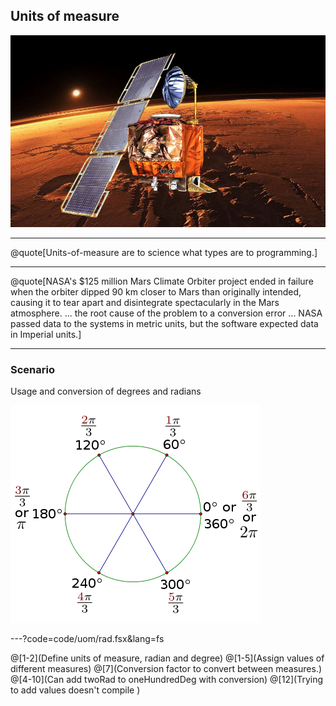 
## Units of measure

![MarsRover](assets/img/marsRover.jpg)

---

@quote[Units-of-measure are to science what types are to programming.]

---

@quote[NASA's $125 million Mars Climate Orbiter project ended in failure when the orbiter dipped 90 km closer to Mars than originally intended, causing it to tear apart and disintegrate spectacularly in the Mars atmosphere. ... the root cause of the problem to a conversion error ... NASA passed data to the systems in metric units, but the software expected data in Imperial units.]

--- 

### Scenario

Usage and conversion of degrees and radians

![Radians](assets/img/rads.png)


---?code=code/uom/rad.fsx&lang=fs

@[1-2](Define units of measure, radian and degree)
@[1-5](Assign values of different measures)
@[7](Conversion factor to convert between measures.)
@[4-10](Can add twoRad to oneHundredDeg with conversion)
@[12](Trying to add values doesn't compile )

